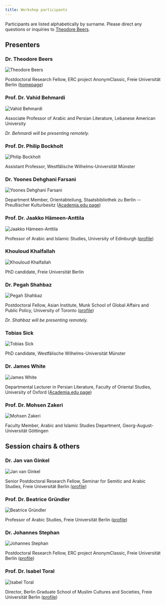 ```yaml
---
title: Workshop participants
---
```


Participants are listed alphabetically by surname. Please direct any questions
or inquiries to [Theodore Beers](https://www.theobeers.com/links).

## Presenters

### Dr. Theodore Beers

![Theodore Beers](tb.jpg)

Postdoctoral Research Fellow, ERC project AnonymClassic, Freie Universität
Berlin ([homepage](https://www.theobeers.com/))

### Prof. Dr. Vahid Behmardi

![Vahid Behmardi](vb.jpg)

Associate Professor of Arabic and Persian Literature, Lebanese American
University

_Dr. Behmardi will be presenting remotely._

### Prof. Dr. Philip Bockholt

![Philip Bockholt](pb.jpg)

Assistant Professor, Westfälische Wilhelms-Universität Münster

### Dr. Yoones Dehghani Farsani

![Yoones Dehghani Farsani](ydf.jpg)

Department Member, Orientabteilung, Staatsbibliothek zu Berlin -- Preußischer
Kulturbesitz
([Academia.edu page](https://gesamtkatalogderwiegendrucke.academia.edu/YoonesDehghaniFarsani))

### Prof. Dr. Jaakko Hämeen-Anttila

![Jaakko Hämeen-Anttila](jha.jpg)

Professor of Arabic and Islamic Studies, University of Edinburgh
([profile](https://www.ed.ac.uk/profile/jaakko-hameen-anttila))

### Khouloud Khalfallah

![Khouloud Khalfallah](kk.jpg)

PhD candidate, Freie Universität Berlin

### Dr. Pegah Shahbaz

![Pegah Shahbaz](ps.jpg)

Postdoctoral Fellow, Asian Institute, Munk School of Global Affairs and Public
Policy, University of Toronto
([profile](https://munkschool.utoronto.ca/profile/shahbaz-pegah-shahbaz/))

_Dr. Shahbaz will be presenting remotely._

### Tobias Sick

![Tobias Sick](ts.jpg)

PhD candidate, Westfälische Wilhelms-Universität Münster

### Dr. James White

![James White](jw.jpg)

Departmental Lecturer in Persian Literature, Faculty of Oriental Studies,
University of Oxford
([Academia.edu page](https://oxford.academia.edu/JamesWhite))

### Prof. Dr. Mohsen Zakeri

![Mohsen Zakeri](mz.jpg)

Faculty Member, Arabic and Islamic Studies Department, Georg-August-Universität
Göttingen

## Session chairs & others

### Dr. Jan van Ginkel

![Jan van Ginkel](jvg.jpg)

Senior Postdoctoral Research Fellow, Seminar for Semitic and Arabic Studies,
Freie Universität Berlin
([profile](https://www.geschkult.fu-berlin.de/en/e/semiarab/arabistik/Seminar/Mitarbeiterinnen-und-Mitarbeiter/Wissenschaftliche-Mitarbeiterinnen-und-Mitarbeiter-_Drittmittel_/van-ginkel/))

### Prof. Dr. Beatrice Gründler

![Beatrice Gründler](bg.jpg)

Professor of Arabic Studies, Freie Universität Berlin
([profile](https://www.geschkult.fu-berlin.de/en/e/semiarab/arabistik/Seminar/Mitarbeiterinnen-und-Mitarbeiter/Professuren/Gruendler/))

### Dr. Johannes Stephan

![Johannes Stephan](js.jpg)

Postdoctoral Research Fellow, ERC project AnonymClassic, Freie Universität
Berlin
([profile](https://www.geschkult.fu-berlin.de/en/e/semiarab/arabistik/Seminar/Mitarbeiterinnen-und-Mitarbeiter/Wissenschaftliche-Mitarbeiterinnen-und-Mitarbeiter-_Drittmittel_/stephan/))

### Prof. Dr. Isabel Toral

![Isabel Toral](it.jpg)

Director, Berlin Graduate School of Muslim Cultures and Societies, Freie
Universität Berlin
([profile](https://www.geschkult.fu-berlin.de/en/e/semiarab/arabistik/Seminar/Mitarbeiterinnen-und-Mitarbeiter/Professuren/toral/))
